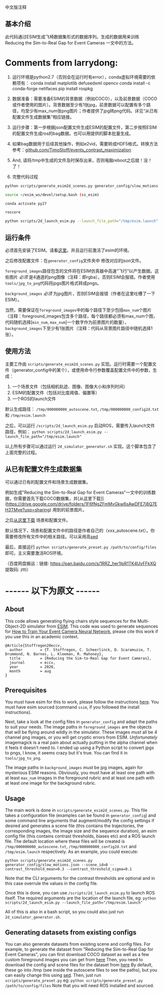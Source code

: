 中文版注释

## 基本介绍

此代码通过ESIM生成飞椅数据集形式的数据序列。生成的数据用来训练 Reducing the Sim-to-Real Gap for Event Cameras 一文中的方法。


# Comments from larrydong:

1. 运行环境是python2.7（否则会在运行时有error），conda虚拟环境需要的依赖项有：
conda install matplotlib defusedxml opencv
conda install -c conda-forge netifaces
pip install rospkg

2. 数据准备：需要准备ESIM的背景数据（例如COCO），以及前景数据（COCO或作者使用的图片）。背景数据至少有1张jpg，前景数据可以配置有多个路径，均至少有max_num张png图片；作者提供了jpg转png代码。详见“从已有配置文件生成数据集”相应链接。

3. 运行步骤：第一步根据json配置文件生成ESIM的配置文件，第二步按照ESIM的配置文件生成ros的bag数据。也可以用提供的脚本批量生成。

4. 如果bag数据用于后续其他操作，例如e2vid，需要转成HDF5格式。转换方法参考：[github.com/TimoStoff/events_contrast_maximization](github.com/TimoStoff/events_contrast_maximization)

5. And, 请将/tmp中生成的文件及时保存出来，否则电脑reboot之后就！没！了！

6. 完整代码过程
``` bash 
python scripts/generate_esim2d_scenes.py generator_config/slow_motions.json --scene_id=0 --contrast_threshold_mean=0.1 --contrast_threshold_sigma=0.1

source ~/esim_ws/devel/setup.bash (ss_esim)

conda activate py27

roscore

python scripts/2d_launch_esim.py --launch_file_path="/tmp/esim.launch"
```

## 运行条件

必须首先安装了ESIM。请看[这里](https://github.com/uzh-rpg/rpg_esim/wiki/Installation)。并且运行前激活了esim的环境。

之后修改配置文件：在`generator_config`文件夹中 修改对应的json文件。

`foreground_images`路径包含的文件将在ESIM仿真器中高速“飞行”以产生数据。这些图片 _必须_ 是4通道的png图像（注释：即rgba），否则ESIM会报错。作者使用`tools/jpg_to_png`代码将jpgs图片格式转成pngs。

`background_images` _必须_ 为jpg图片，否则ESIM会报错（作者在这里吐槽了一下ESIM）。

当然，需要保证在`foreground_images`中的每个路径下至少包括`max_num`个图片（注释：foreground_images包含多个路径，每个路径都必须有max_num个图，代码随机选择[`min_num`, `max_num`]一个数字作为前景图片的数量），`background_images`下至少有1张图片（注释：代码从背景图片路径中随机选择1张）。


## 使用方法

主要工作由 `scripts/generate_esim2d_scenes.py` 实现。运行时需要一个配置文件（generator_config中的某个），或使用命令行参数覆盖配置文件中的参数，生成：
  1. 一个场景文件（包括相机轨迹、图像、图像大小和序列时间）
  2. ESIM的配置文件（包括对比度阈值、偏置等）
  3. 一个ROS的launch文件

默认生成路径： `/tmp/000000000_autoscene.txt`, `/tmp/000000000_config2d.txt` 和 `/tmp/esim.launch` 

之后，可以运行 `/scripts/2d_launch_esim.py` 启动ROS，需要传入launch文件路径，例如：
```python scripts/2d_launch_esim.py --launch_file_path="/tmp/esim.launch"```

以上所有步骤可以通过运行 `2d_simulator_generator.sh` 实现。这个脚本包含了上面完整的过程。


## 从已有配置文件生成数据集

可以通过已有的配置文件和场景生成数据集。

例如生成"Reducing the Sim-to-Real Gap for Event Cameras"一文中的训练数据，你需要首先下载COCO数据集，并[从这里下载]](https://drive.google.com/drive/folders/1F6fNgZFmMvGkw6sAwDFE7j8Q7EH3TMve?usp=sharing) 用到的前景图片。

之后[从这里下载](https://drive.google.com/drive/folders/1ILoFnR5BHR17F0VGEzR0JIBfisw1nkc4?usp=sharing) 场景和配置文件。

默认情况下，场景和配置文件中的路径是作者自己的（xxx_autoscene.txt）。你需要修改所有文件中的相关路径。可以采用高[sed](https://stackoverflow.com/questions/11392478/how-to-replace-a-string-in-multiple-files-in-linux-command-line)

最后，直接运行 ```python scripts/generate_preset.py /path/to/config/files``` 即可。主义需要激活ROS环境。

（百度网盘搬运：链接: https://pan.baidu.com/s/1RRZ_her1lpR1TK4UvFFkXQ 提取码: ztti）



# ------   以下为原文   ------

## About
This code allows generating flying chairs style sequences for the Multi-Object-2D simulator from [ESIM](https://github.com/uzh-rpg/rpg_esim). This code was used to generate sequences for [How to Train Your Event Camera Neural Network](https://timostoff.github.io/20ecnn), please cite this work if you use this in an academic context.
```
@Article{Stoffregen20eccv,
  author        = {T. Stoffregen, C. Scheerlinck, D. Scaramuzza, T. Drummond, N. Barnes, L. Kleeman, R. Mahoney},
  title         = {Reducing the Sim-to-Real Gap for Event Cameras},
  journal       = eccv,
  year          = 2020,
  month         = aug
}
```

## Prerequisites
You must have esim for this to work, please follow the instructions [here](https://github.com/uzh-rpg/rpg_esim/wiki/Installation). You must have esim sourced (command `ssim`, if you followed the install instructions).

Next, take a look at the config files in `generator_config` and adapt the paths to suit your needs. The image paths in `foreground_images` are the objects that will be flying around wildly in the simulator. These images _must_ all be 4 channel png images, or you will get cryptic errors from ESIM. _Unfortunately_ imagemagick is a real pain about actually putting in the alpha channel when it feels it doesn't need to. I ended up using a Python script to convert jpgs to pngs, I know, it seems crazy but it's true. You can find it in `tools/jpg_to_png`. 

The image paths in `background_images` _must_ be jpg images, again for mysterious ESIM reasons. Obviously, you must have at least one path with at least `max_num` images in the foreground rubric and at least one path with at least one image for the background rubric.

## Usage
The main work is done in `scripts/generate_esim2d_scenes.py`. This file takes a configuration file (examples can be found in `generator_config`) and some command line arguments that augment/modify the config settings if desired and generates a scene file (this contains the trajectories, the corresponding images, the image size and the sequence duration), an esim config file (this contains contrast thresholds, biases etc) and a ROS launch file.
The default location where these files will be created is `/tmp/000000000_autoscene.txt`, `/tmp/000000000_config2d.txt` and `/tmp/esim.launch` respectively. As an example, you could execute:
```
python scripts/generate_esim2d_scenes.py generator_config/slow_motions.json --scene_id=0 --contrast_threshold_mean=0.3 --contrast_threshold_sigma=0.1
```
Note that the CLI arguments for the contrast thresholds are optional and in this case overrule the values in the config file.

Once this is done, you can use `/scripts/2d_launch_esim.py` to launch ROS itself. The required arguments are the location of the launch file, eg: 
```python scripts/2d_launch_esim.py --launch_file_path="/tmp/esim.launch"```

All of this is also in a bash script, so you could also just run `2d_simulator_generator.sh`.


## Generating datasets from existing configs
You can also generate datasets from existing scene and config files.
For example, to generate the dataset from "Reducing the Sim-to-Real Gap for Event Cameras", you can first download COCO dataset as well as a few custom foreground images you can get from [here](https://drive.google.com/drive/folders/1F6fNgZFmMvGkw6sAwDFE7j8Q7EH3TMve?usp=sharing)
Then, you need to download the config and scene files for the dataset from [here](https://drive.google.com/drive/folders/1ILoFnR5BHR17F0VGEzR0JIBfisw1nkc4?usp=sharing)
By default, these go into /tmp (see inside the autoscene files to see the paths), but you can easily change this using [sed](https://stackoverflow.com/questions/11392478/how-to-replace-a-string-in-multiple-files-in-linux-command-line).
Then, just run `scripts/generate_preset.py` eg:
```python scripts/generate_preset.py /path/to/config/files```
Note that you will need ROS installed and sourced.
